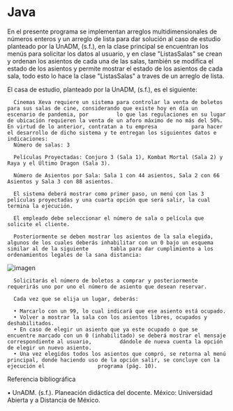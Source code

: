 # Java
En el presente programa se implementan arreglos multidimensionales de números enteros y un arreglo de lista para dar solución al caso de estudio planteado por la UnADM, (s.f.), en la clase principal se encuentran los menús para solicitar los datos al usuario, y en clase "ListasSalas" se crean y ordenan los asientos de cada una de las salas, también se modifica el estado de los asientos y permite mostrar el estado de los asientos de cada sala, todo esto lo hace la clase "ListasSalas" a traves de un arreglo de lista. 

El casa de estudio, planteado por la UnADM, (s.f.), es el siguiente:

      Cinemas Xeva requiere un sistema para controlar la venta de boletos para sus salas de cine, considerando que existe hoy en día un escenario de pandemia, por         lo que las regulaciones en su lugar de ubicación requieren la venta de un aforo máximo de no más del 50%. En virtud de lo anterior, contratan a tu empresa           para hacer el desarrollo de dicho sistema y te entregan los siguientes datos e indicaciones:
      Número de salas: 3 

      Películas Proyectadas: Conjuro 3 (Sala 1), Kombat Mortal (Sala 2) y Raya y el Último Dragon (Sala 3).

      Número de Asientos por Sala: Sala 1 con 44 asientos, Sala 2 con 66 Asientos y Sala 3 con 88 asientos. 

      El sistema deberá mostrar como primer paso, un menú con las 3 películas proyectadas y una cuarta opción que será salir, la cual termina la ejecución. 

      El empleado debe seleccionar el número de sala o película que solicite el cliente. 

      Posteriormente se deben mostrar los asientos de la sala elegida, algunos de los cuales deberás inhabilitar con un 0 bajo un esquema similar al de la siguiente       tabla para dar cumplimiento a los ordenamientos legales de la sana distancia:

![imagen](https://user-images.githubusercontent.com/79069525/122492125-d2070f00-cfaa-11eb-90f6-cac895c142fa.png)

      Solicitarás el número de boletos a comprar y posteriormente requerirás uno por uno el número de asiento que desean reservar. 

      Cada vez que se elija un lugar, deberás: 

      •	Marcarlo con un 99, lo cual indicará que ese asiento está ocupado. 
      •	Volver a mostrar la sala con los asientos libres, ocupados y deshabilitados. 
      •	En caso de elegir un asiento que ya este ocupado o que se encuentre marcado con un 0 (inhabilitado) se deberá mostrar el mensaje correspondiente al usuario,         dándole de nueva cuenta la opción de elegir un nuevo asiento. 
      •	Una vez elegidos todos los asientos que compró, se retorna al menú principal, donde haciendo uso de la opción salir, se concluye con la ejecución el                 programa (pág. 10).


Referencia bibliográfica

•	UnADM. (s.f.). Planeación didáctica del docente. México: Universidad Abierta y a Distancia de México. 

